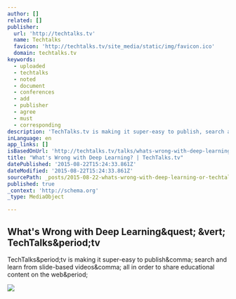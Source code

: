 ```yaml
---
author: []
related: []
publisher:
  url: 'http://techtalks.tv'
  name: Techtalks
  favicon: 'http://techtalks.tv/site_media/static/img/favicon.ico'
  domain: techtalks.tv
keywords:
  - uploaded
  - techtalks
  - noted
  - document
  - conferences
  - add
  - publisher
  - agree
  - must
  - corresponding
description: 'TechTalks.tv is making it super-easy to publish, search and learn from slide-based videos, all in order to share educational content on the web.'
inLanguage: en
app_links: []
isBasedOnUrl: 'http://techtalks.tv/talks/whats-wrong-with-deep-learning/61639/'
title: "What's Wrong with Deep Learning? | TechTalks.tv"
datePublished: '2015-08-22T15:24:33.861Z'
dateModified: '2015-08-22T15:24:33.861Z'
sourcePath: _posts/2015-08-22-whats-wrong-with-deep-learning-or-techtalkstv.md
published: true
_context: 'http://schema.org'
_type: MediaObject

---
```

<article style=""><h1>What's Wrong with Deep Learning&amp;quest; &amp;vert; TechTalks&amp;period;tv</h1><p>TechTalks&amp;period;tv is making it super-easy to publish&amp;comma; search and learn from slide-based videos&amp;comma; all in order to share educational content on the web&amp;period;</p><img src="http://techtalks.tv/site_media/static/img/no_image_thumb.png" /></article>